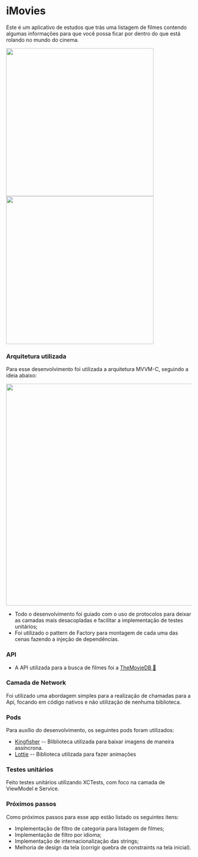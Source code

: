 # iMovies

Este é um aplicativo de estudos que trás uma listagem de filmes contendo algumas informações para que você possa ficar por dentro do que está rolando no mundo do cinema.

<img src="https://user-images.githubusercontent.com/11183888/127782453-b4505dcd-9091-45fd-bea9-f5fdd90f3425.png" width="400"/> <img src="https://user-images.githubusercontent.com/11183888/127782450-b3f7554b-941d-4f36-9b01-268cd6b41806.png" width="400"/>

### Arquitetura utilizada

Para esse desenvolvimento foi utilizada a arquitetura MVVM-C, seguindo a ideia abaixo:

<img src="https://user-images.githubusercontent.com/11183888/127782285-d0c58447-b778-4516-a758-dcd39cc8d4bc.png" width="600"/>

- Todo o desenvolvimento foi guiado com o uso de protocolos para deixar as camadas mais desacopladas e facilitar a implementação de testes unitários;
- Foi utilizado o pattern de Factory para montagem de cada uma das cenas fazendo a injeção de dependências.

### API 

- A API utilizada para a busca de filmes foi a [TheMovieDB 🍿](https://developers.themoviedb.org/3)

### Camada de Network

Foi utilizado uma abordagem simples para a realização de chamadas para a Api, focando em código nativos e não utilização de nenhuma biblioteca.

### Pods

Para auxílio do desenvolvimento, os seguintes pods foram utilizados:

- [Kingfisher](https://github.com/onevcat/Kingfisher) 
-- Bliblioteca utilizada para baixar imagens de maneira assíncrona.
- [Lottie](https://github.com/airbnb/lottie-ios)
-- Biblioteca utilizada para fazer animações

### Testes unitários

Feito testes unitários utilizando XCTests, com foco na camada de ViewModel e Service.

### Próximos passos

Como próximos passos para esse app estão listado os seguintes itens:
- Implementação de filtro de categoria para listagem de filmes;
- Implementação de filtro por idioma;
- Implementação de internacionalização das strings;
- Melhoria de design da tela (corrigir quebra de constraints na tela inicial).
